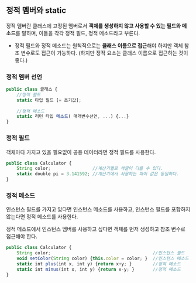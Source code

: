 ## 정적 멤버와 static

정적 멤버란 클래스에 고정된 맴버로서 **객체를 생성하지 않고 사용할 수 있는 필드와 메소드**를 말하며, 이들을 각각 정적 필드, 정적 메소드라고 부른다.

- 정적 필드와 정적 메소드는 원칙적으로는 **클래스 이름으로 접근**해야 하지만 객체 참조 변수로도 접근이 가능하다. (하지만 정적 요소는 클래스 이름으로 접근하는 것이 좋다.)

### 정적 멤버 선언

```jsx
public class 클래스 {
    //정적 필드
    static 타입 필드 [= 초기값];
    
    //정적 메소드
    static 리턴 타입 메소드( 매개변수선언, ...) {...}
}
```

### 정적 필드

객체마다 가지고 있을 필요없이 공용 데이터라면 정적 필드를 사용한다.

```jsx
public class Calculator {
    String color;                //계산기별로 색깔이 다를 수 있다.
    static double pi = 3.141592; //계산기에서 사용하는 파이 값은 동일하다.
}
```

### 정적 메소드

인스턴스 필드를 가지고 있다면 인스턴스 메소드를 사용하고, 인스턴스 필드를 포함하지 않는다면 정적 메소드를 사용한다.

정적 메소드에서 인스턴스 멤버를 사용하고 싶다면 객체를 먼저 생성하고 참조 변수로 접근해야 한다.

```jsx
public class Calculator {
    String color;                                       //인스턴스 필드        
    void setColor(String color) {this.color = color; }  //인스턴스 메소드
    static int plus(int x, int y) {return x+y; }        //정적 메소드
    static int minus(int x, int y) {return x-y; }       //정적 메소드
}
```
